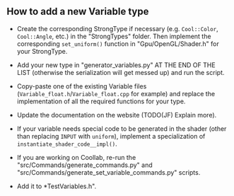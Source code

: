 ## How to add a new Variable type

- Create the corresponding StrongType if necessary (e.g. `Cool::Color`, `Cool::Angle`, etc.) in the "StrongTypes" folder. Then implement the corresponding `set_uniform()` function in "Gpu/OpenGL/Shader.h" for your StrongType.

- Add your new type in "generator_variables.py" AT THE END OF THE LIST (otherwise the serialization will get messed up) and run the script.

- Copy-paste one of the existing Variable files (`Variable_float.h`/`Variable_float.cpp` for example) and replace the implementation of all the required functions for your type.

- Update the documentation on the website (TODO(JF) Explain more).

- If your variable needs special code to be generated in the shader (other than replacing `INPUT` with `uniform`), implement a specialization of `instantiate_shader_code__impl()`.

- If you are working on Coollab, re-run the "src/Commands/generate_commands.py" and "src/Commands/generate_set_variable_commands.py" scripts.

- Add it to *TestVariables.h".